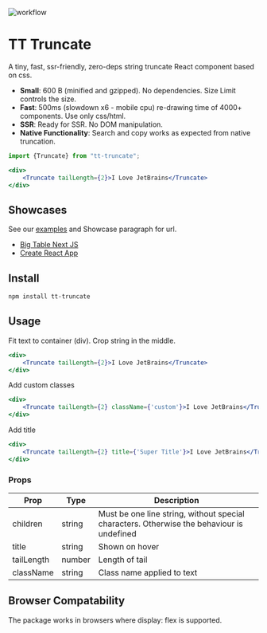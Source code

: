 ![workflow](https://github.com/SinimaWath/tt-truncate/actions/workflows/deployment.yml/badge.svg)

# TT Truncate

A tiny, fast, ssr-friendly, zero-deps string truncate React component based on css.

- **Small**: 600 B (minified and gzipped). No dependencies. Size Limit controls the size.
- **Fast**: 500ms (slowdown x6 - mobile cpu) re-drawing time of 4000+ components. Use only css/html.
- **SSR**: Ready for SSR. No DOM manipulation.
- **Native Functionality**: Search and copy works as expected from native truncation.

```jsx
import {Truncate} from "tt-truncate";

<div>
    <Truncate tailLength={2}>I Love JetBrains</Truncate>
</div>
```

## Showcases

See our [examples](/docs/examples) and Showcase paragraph for url.
- [Big Table Next JS](/docs/examples/big-table)
- [Create React App](/docs/examples/cra)

## Install

```bash
npm install tt-truncate
```

## Usage

Fit text to container (div). Crop string in the middle.
```jsx
<div>
    <Truncate tailLength={2}>I Love JetBrains</Truncate>
</div>
```

Add custom classes
```jsx
<div>
    <Truncate tailLength={2} className={'custom'}>I Love JetBrains</Truncate>
</div>
```

Add title

```jsx
<div>
    <Truncate tailLength={2} title={'Super Title'}>I Love JetBrains</Truncate>
</div>
```

### Props
| Prop       | Type   | Description                                                                               |
|------------|--------|-------------------------------------------------------------------------------------------|
| children   | string | Must be one line string, without special characters. Otherwise the behaviour is undefined |
| title      | string | Shown on hover                                                                            |
| tailLength | number | Length of tail                                                                            |
| className  | string | Class name applied to text                                                                |


## Browser Compatability

The package works in browsers where display: flex is supported.
